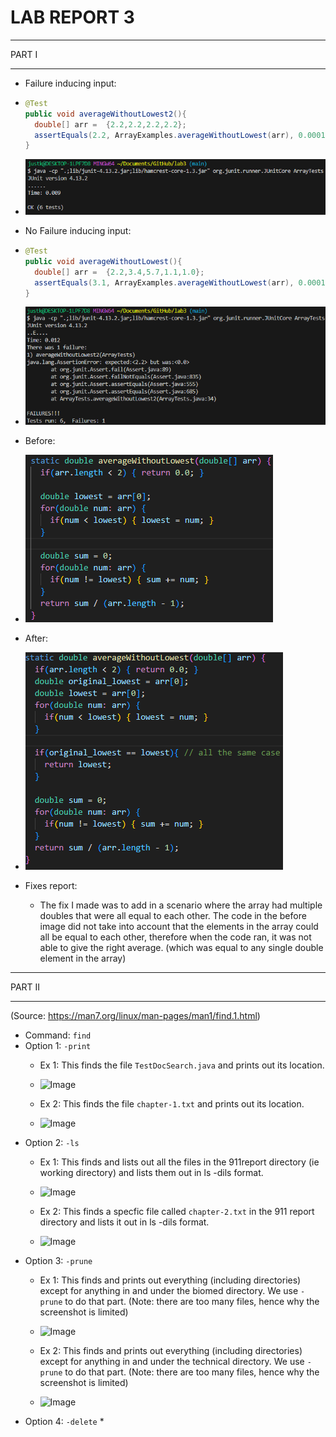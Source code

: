 # **LAB REPORT 3**

***
PART I
***

  * Failure inducing input:
  * ```java
    @Test
    public void averageWithoutLowest2(){
      double[] arr =  {2.2,2.2,2.2,2.2};
      assertEquals(2.2, ArrayExamples.averageWithoutLowest(arr), 0.0001);
    }
    ```
  * ![Image](lab3_code1.png)

  * No Failure inducing input:
  * ```java
    @Test
    public void averageWithoutLowest(){
      double[] arr =  {2.2,3.4,5.7,1.1,1.0};
      assertEquals(3.1, ArrayExamples.averageWithoutLowest(arr), 0.0001);
    }
    ```
  * ![Image](lab3_code2.png)

  * Before:
  * ![Image](lab3_code3.png)
  * After:
  * ![Image](lab3_code4.png)

  * Fixes report:
    * The fix I made was to add in a scenario where the array had multiple doubles that were all equal to each other. The code in the before image did not take into account that the elements in the array could all be equal to each other, therefore when the code ran, it was not able to give the right average. (which was equal to any single double element in the array)
   
***
PART II
***

(Source: https://man7.org/linux/man-pages/man1/find.1.html)

 * Command: `find`
 * Option 1: `-print`
   * Ex 1: This finds the file `TestDocSearch.java` and prints out its location.
   * ![Image](lab3_code5.png)
  
   * Ex 2: This finds the file `chapter-1.txt` and prints out its location.
   * ![Image](lab3_code5.png)
 * Option 2:  `-ls`
   * Ex 1: This finds and lists out all the files in the 911report directory (ie working directory) and lists them out in ls -dils format.
   * ![Image](lab3_code7.png)
  
   * Ex 2: This finds a specfic file called `chapter-2.txt` in the 911 report directory and lists it out in ls -dils format.
   * ![Image](lab3_code8.png)
 * Option 3: `-prune`
   * Ex 1: This finds and prints out everything (including directories) except for anything in and under the biomed directory. We use `-prune` to do that part. (Note: there are too many files, hence why the screenshot is limited)
   * ![Image](lab3_code9.png)
  
   * Ex 2: This finds and prints out everything (including directories) except for anything in and under the technical directory. We use `-prune` to do that part. (Note: there are too many files, hence why the screenshot is limited)
   * ![Image](lab3_code10.png)
 * Option 4: `-delete`
   * 
  
























